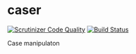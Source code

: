 caser
=====

[![Scrutinizer Code Quality](https://scrutinizer-ci.com/g/richardmiller/caser/badges/quality-score.png?b=master)](https://scrutinizer-ci.com/g/richardmiller/caser/?branch=master)
[![Build Status](https://scrutinizer-ci.com/g/richardmiller/caser/badges/build.png?b=master)](https://scrutinizer-ci.com/g/richardmiller/caser/build-status/master)

Case manipulaton
